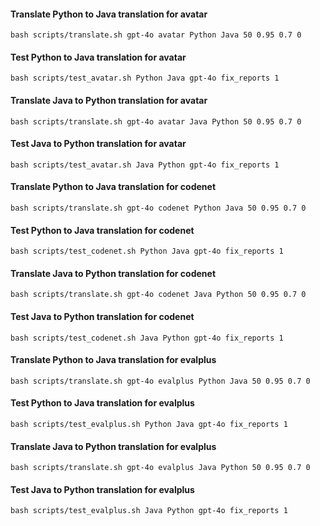 #### Translate Python to Java translation for avatar
```
bash scripts/translate.sh gpt-4o avatar Python Java 50 0.95 0.7 0
```
#### Test Python to Java translation for avatar
```
bash scripts/test_avatar.sh Python Java gpt-4o fix_reports 1
```
#### Translate Java to Python translation for avatar
```
bash scripts/translate.sh gpt-4o avatar Java Python 50 0.95 0.7 0
```
#### Test Java to Python translation for avatar
```
bash scripts/test_avatar.sh Java Python gpt-4o fix_reports 1
```

#### Translate Python to Java translation for codenet
```
bash scripts/translate.sh gpt-4o codenet Python Java 50 0.95 0.7 0
```

#### Test Python to Java translation for codenet
```
bash scripts/test_codenet.sh Python Java gpt-4o fix_reports 1
```

#### Translate Java to Python translation for codenet
```
bash scripts/translate.sh gpt-4o codenet Java Python 50 0.95 0.7 0
```
#### Test Java to Python translation for codenet
```
bash scripts/test_codenet.sh Java Python gpt-4o fix_reports 1
```

#### Translate Python to Java translation for evalplus
```
bash scripts/translate.sh gpt-4o evalplus Python Java 50 0.95 0.7 0
```

#### Test Python to Java translation for evalplus
```
bash scripts/test_evalplus.sh Python Java gpt-4o fix_reports 1
```
#### Translate Java to Python translation for evalplus
```
bash scripts/translate.sh gpt-4o evalplus Java Python 50 0.95 0.7 0
```
#### Test Java to Python translation for evalplus
```
bash scripts/test_evalplus.sh Java Python gpt-4o fix_reports 1
```